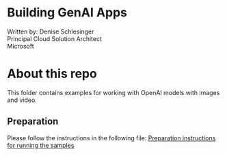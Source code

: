 # Building GenAI Apps
Written by: Denise Schlesinger  
Principal Cloud Solution Architect   
Microsoft  

# About this repo
This folder contains examples for working with OpenAI models with images and video.  

## Preparation
Please follow the instructions in the following file:
[Preparation instructions for running the samples](PREPARATION.md)


